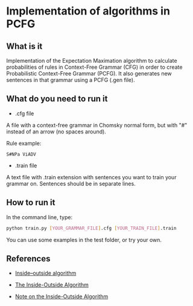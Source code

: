 # Implementation of algorithms in PCFG

## What is it

Implementation of the Expectation Maximation algorithm to calculate probabilities of rules in Context-Free Grammar (CFG) in order to create Probabilistic Context-Free Grammar (PCFG). It also generates new sentences in that grammar using a PCFG (.gen file).

## What do you need to run it

* .cfg file

A file with a context-free grammar in Chomsky normal form, but with "#" instead of an arrow (no spaces around).

Rule example:

```
S#NPa ViADV
```

* .train file

A text file with .train extension with sentences you want to train your grammar on. Sentences should be in separate lines.


## How to run it

In the command line, type:

```bash
python train.py [YOUR_GRAMMAR_FILE].cfg [YOUR_TRAIN_FILE].train
```

You can use some examples in the test folder, or try your own.


## References
+    [Inside–outside algorithm](https://en.wikipedia.org/wiki/Inside–outside_algorithm)

+    [The Inside-Outside Algorithm](http://www.cs.columbia.edu/~mcollins/io.pdf)

+    [Note on the Inside-Outside Algorithm](https://www.cs.jhu.edu/~jason/465/iobasics.pdf)
